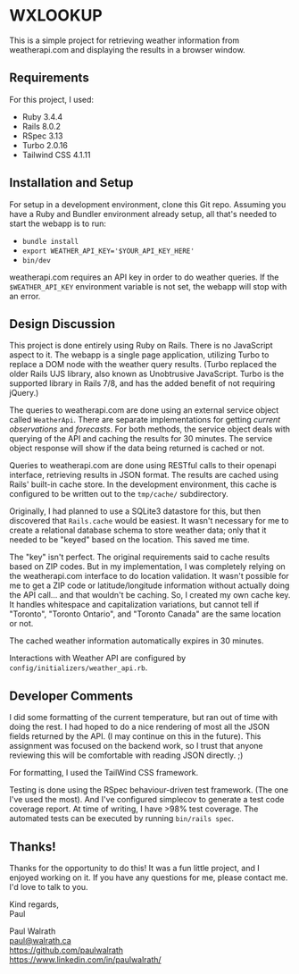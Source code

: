 # WXLOOKUP

This is a simple project for retrieving weather information from weatherapi.com and
displaying the results in a browser window.

## Requirements
For this project, I used:
* Ruby 3.4.4
* Rails 8.0.2
* RSpec 3.13
* Turbo 2.0.16
* Tailwind CSS 4.1.11

## Installation and Setup
For setup in a development environment, clone this Git repo. Assuming you have a
Ruby and Bundler environment already setup, all that's needed to start the webapp
is to run:
* `bundle install`
* `export WEATHER_API_KEY='$YOUR_API_KEY_HERE'`
* `bin/dev`

weatherapi.com requires an API key in order to do weather queries. If the 
`$WEATHER_API_KEY` environment variable is not set, the webapp will stop with an error.


## Design Discussion
This project is done entirely using Ruby on Rails. There is no JavaScript aspect
to it. The webapp is a single page application, utilizing Turbo to replace a DOM
node with the weather query results. (Turbo replaced the older Rails UJS library,
also known as Unobtrusive JavaScript. Turbo is the supported library in Rails 7/8,
and has the added benefit of not requiring jQuery.)

The queries to weatherapi.com are done using an external service object called
`WeatherApi`. There are separate implementations for getting *current observations*
and *forecasts*. For both methods, the service object deals with querying of the
API and caching the results for 30 minutes. The service object response will show
if the data being returned is cached or not.

Queries to weatherapi.com are done using RESTful calls to their openapi interface,
retrieving results in JSON format. The results are cached using Rails' built-in
cache store. In the development environment, this cache is configured to be
written out to the `tmp/cache/` subdirectory.

Originally, I had planned to use a SQLite3 datastore for this, but then discovered
that `Rails.cache` would be easiest. It wasn't necessary for me to create a
relational database schema to store weather data; only that it needed to be "keyed"
based on the location. This saved me time.

The "key" isn't perfect. The original requirements said to cache results based on
ZIP codes. But in my implementation, I was completely relying on the weatherapi.com
interface to do location validation. It wasn't possible for me to get a ZIP code or
latitude/longitude information without actually doing the API call... and that wouldn't
be caching. So, I created my own cache key. It handles whitespace and capitalization
variations, but cannot tell if "Toronto", "Toronto Ontario", and "Toronto Canada" are
the same location or not.

The cached weather information automatically expires in 30 minutes.

Interactions with Weather API are configured by `config/initializers/weather_api.rb`.



## Developer Comments
I did some formatting of the current temperature, but ran out of time with doing
the rest. I had hoped to do a nice rendering of most all the JSON fields returned
by the API. (I may continue on this in the future). This assignment was focused
on the backend work, so I trust that anyone reviewing this will be comfortable
with reading JSON directly. ;)

For formatting, I used the TailWind CSS framework.

Testing is done using the RSpec behaviour-driven test framework. (The one I've used
the most). And I've configured simplecov to generate a test code coverage report.
At time of writing, I have >98% test coverage. The automated tests can be executed
by running `bin/rails spec`.


## Thanks!
Thanks for the opportunity to do this! It was a fun little project, and I enjoyed
working on it. If you have any questions for me, please contact me. I'd love to
talk to you.

Kind regards, \
Paul

Paul Walrath \
paul@walrath.ca \
https://github.com/paulwalrath \
https://www.linkedin.com/in/paulwalrath/ 